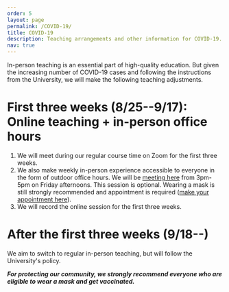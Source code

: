 ```yaml
---
order: 5
layout: page
permalink: /COVID-19/
title: COVID-19
description: Teaching arrangements and other information for COVID-19.
nav: true
---
```


In-person teaching is an essential part of high-quality education. But given the increasing number of COVID-19 cases and following the instructions from the University, we will make the following teaching adjustments.

# First three weeks (8/25--9/17): Online teaching + in-person office hours

1. We will meet during our regular course time on Zoom for the first three weeks. 
2. We also make weekly in-person experience accessible to everyone in the form of outdoor office hours. We will be [meeting here](/assets/img/office_hour.JPG) from 3pm-5pm on Friday afternoons. This session is optional. Wearing a mask is still strongly recommended and appointment is required ([make your appointment here](#)).
3. We will record the online session for the first three weeks.

# After the first three weeks (9/18--)

We aim to switch to regular in-person teaching, but will follow the University's policy.

**_For protecting our community, we strongly recommend everyone who are eligible to wear a mask and get vaccinated._**